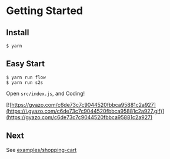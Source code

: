 # Getting Started

## Install

```
$ yarn
```

## Easy Start

```
$ yarn run flow
$ yarn run s2s
```

Open `src/index.js`, and Coding!

[![https://gyazo.com/c6de73c7c9044520fbbca95881c2a927](https://i.gyazo.com/c6de73c7c9044520fbbca95881c2a927.gif)](https://gyazo.com/c6de73c7c9044520fbbca95881c2a927)

## Next

See [examples/shopping-cart](https://github.com/akameco/s2s-plugins/tree/master/examples/shopping-cart)
